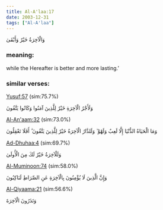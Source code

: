 ```yaml
---
title: Al-A'laa:17
date: 2003-12-31
tags: ["Al-A'laa"]
---
```

وَالْآخِرَةُ خَيْرٌ وَأَبْقَىٰ
### meaning: 
while the Hereafter is better and more lasting.’
### similar verses: 

[Yusuf:57](/12/57) (sim:75.7%)

وَلَأَجْرُ الْآخِرَةِ خَيْرٌ لِلَّذِينَ آمَنُوا وَكَانُوا يَتَّقُونَ

[Al-An'aam:32](/6/32) (sim:73.0%)

وَمَا الْحَيَاةُ الدُّنْيَا إِلَّا لَعِبٌ وَلَهْوٌ ۖ وَلَلدَّارُ الْآخِرَةُ خَيْرٌ لِلَّذِينَ يَتَّقُونَ ۗ أَفَلَا تَعْقِلُونَ

[Ad-Dhuhaa:4](/93/4) (sim:69.7%)

وَلَلْآخِرَةُ خَيْرٌ لَكَ مِنَ الْأُولَىٰ

[Al-Muminoon:74](/23/74) (sim:58.0%)

وَإِنَّ الَّذِينَ لَا يُؤْمِنُونَ بِالْآخِرَةِ عَنِ الصِّرَاطِ لَنَاكِبُونَ

[Al-Qiyaama:21](/75/21) (sim:56.6%)

وَتَذَرُونَ الْآخِرَةَ
